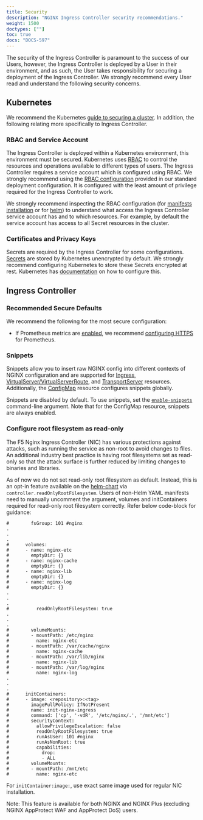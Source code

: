 ```yaml
---
title: Security
description: "NGINX Ingress Controller security recommendations."
weight: 1500
doctypes: [""]
toc: true
docs: "DOCS-597"
---
```



The security of the Ingress Controller is paramount to the success of our Users, however, the Ingress Controller is deployed by a User in their environment, and as such, the User takes responsibility
for securing a deployment of the Ingress Controller.
We strongly recommend every User read and understand the following security concerns.

## Kubernetes
We recommend the Kubernetes [guide to securing a cluster](https://kubernetes.io/docs/tasks/administer-cluster/securing-a-cluster/).
In addition, the following relating more specifically to Ingress Controller.

### RBAC and Service Account
The Ingress Controller is deployed within a Kubernetes environment, this environment must be secured.
Kubernetes uses [RBAC](https://kubernetes.io/docs/reference/access-authn-authz/rbac/) to control the resources and operations available to different types of users.
The Ingress Controller requires a service account which is configured using RBAC.
We strongly recommend using the [RBAC configuration](https://github.com/nginxinc/kubernetes-ingress/blob/main/deployments/rbac/rbac.yaml) provided in our standard deployment configuration.
It is configured with the least amount of privilege required for the Ingress Controller to work.

We strongly recommend inspecting the RBAC configuration (for [manifests installation](https://github.com/nginxinc/kubernetes-ingress/blob/main/deployments/rbac/rbac.yaml)
or for [helm](https://github.com/nginxinc/kubernetes-ingress/blob/main/deployments/helm-chart/templates/rbac.yaml))
to understand what access the Ingress Controller service account has and to which resources.
For example, by default the service account has access to all Secret resources in the cluster.

### Certificates and Privacy Keys
Secrets are required by the Ingress Controller for some configurations.
[Secrets](https://kubernetes.io/docs/concepts/configuration/secret/) are stored by Kubernetes unencrypted by default.
We strongly recommend configuring Kubernetes to store these Secrets encrypted at rest.
Kubernetes has [documentation](https://kubernetes.io/docs/tasks/administer-cluster/encrypt-data/) on how to configure this.

## Ingress Controller

### Recommended Secure Defaults
We recommend the following for the most secure configuration:
 * If Prometheus metrics are [enabled](/nginx-ingress-controller/configuration/global-configuration/command-line-arguments/#cmdoption-enable-prometheus-metrics),
   we recommend [configuring HTTPS](/nginx-ingress-controller/configuration/global-configuration/command-line-arguments/#cmdoption-prometheus-tls-secret) for Prometheus.

### Snippets
Snippets allow you to insert raw NGINX config into different contexts of NGINX configuration and are supported for [Ingress](/nginx-ingress-controller/configuration/ingress-resources/advanced-configuration-with-snippets/), [VirtualServer/VirtualServerRoute](/nginx-ingress-controller/configuration/virtualserver-and-virtualserverroute-resources/#using-snippets), and [TransportServer](/nginx-ingress-controller/configuration/transportserver-resource/#using-snippets) resources. Additionally, the [ConfigMap](/nginx-ingress-controller/configuration/global-configuration/configmap-resource#snippets-and-custom-templates) resource configures snippets globally.

Snippets are disabled by default. To use snippets, set the [`enable-snippets`](/nginx-ingress-controller/configuration/global-configuration/command-line-arguments#cmdoption-enable-snippets) command-line argument. Note that for the ConfigMap resource, snippets are always enabled.

### Configure root filesystem as read-only
The F5 Nginx Ingress Controller (NIC) has various protections against attacks, such as running the service as non-root to avoid changes to files. An additional industry best practice is having root filesystems set as read-only so that the attack surface is further reduced by limiting changes to binaries and libraries.

As of now we do not set read-only root filesystem as default. Instead, this is an opt-in feature available on the [helm-chart](/nginx-ingress-controller/installation-with-helm/#configuration) via `controller.readOnlyRootFilesystem`. Users of non-Helm YAML manifests need to manually uncomment the argument, volumes and initContainers required for read-only root filesystem correctly. Refer below code-block for guidance:

```
#        fsGroup: 101 #nginx
.
.
.
#      volumes:
#      - name: nginx-etc
#        emptyDir: {}
#      - name: nginx-cache
#        emptyDir: {}
#      - name: nginx-lib
#        emptyDir: {}
#      - name: nginx-log
#        emptyDir: {}
.
.
.
#          readOnlyRootFilesystem: true
.
.
.
#        volumeMounts:
#        - mountPath: /etc/nginx
#          name: nginx-etc
#        - mountPath: /var/cache/nginx
#          name: nginx-cache
#        - mountPath: /var/lib/nginx
#          name: nginx-lib
#        - mountPath: /var/log/nginx
#          name: nginx-log
.
.
.
#      initContainers:
#      - image: <repository>:<tag>
#        imagePullPolicy: IfNotPresent
#        name: init-nginx-ingress
#        command: ['cp', '-vdR', '/etc/nginx/.', '/mnt/etc']
#        securityContext:
#          allowPrivilegeEscalation: false
#          readOnlyRootFilesystem: true
#          runAsUser: 101 #nginx
#          runAsNonRoot: true
#          capabilities:
#            drop:
#            - ALL
#        volumeMounts:
#        - mountPath: /mnt/etc
#          name: nginx-etc
```
For `initContainer:image:`, use exact same image used for regular NIC installation.

Note: This feature is available for both NGINX and NGINX Plus (excluding NGINX AppProtect WAF and AppProtect DoS) users.